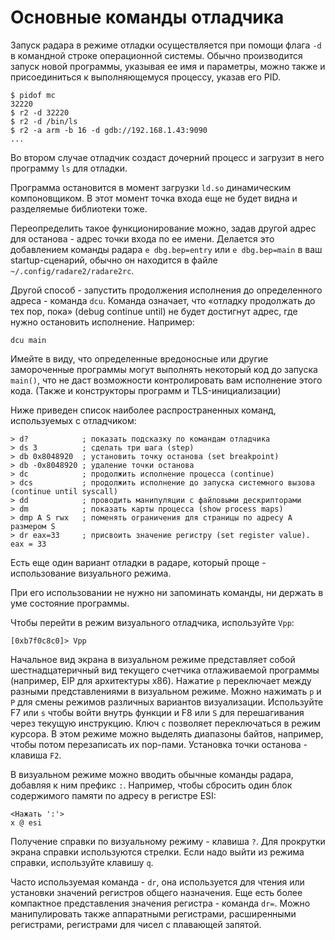 # Основные команды отладчика

Запуск радара в режиме отладки осуществляется при помощи флага `-d` в командной строке операционной системы. Обычно производится запуск новой программы, указывая ее имя и параметры, можно также и присоединиться к выполняющемуся процессу, указав его PID.

```
$ pidof mc
32220
$ r2 -d 32220
$ r2 -d /bin/ls
$ r2 -a arm -b 16 -d gdb://192.168.1.43:9090
...
```

Во втором случае отладчик создаст дочерний процесс и загрузит в него программу `ls` для отладки.

Программа остановится в момент загрузки `ld.so` динамическим компоновщиком. В этот момент точка входа еще не будет видна и разделяемые библиотеки тоже.

Переопределить такое функционирование можно, задав другой адрес для останова - адрес точки входа по ее имени. Делается это добавлением команды радара
`e dbg.bep=entry` или `e dbg.bep=main` в ваш startup-сценарий, обычно он находится в файле `~/.config/radare2/radare2rc`.

Другой способ - запустить продолжения исполнения до определенного адреса - команда `dcu`. Команда означает, что «отладку продолжать до тех пор, пока» (debug continue until) не будет достигнут адрес, где нужно остановить исполнение. Например:

```
dcu main
```

Имейте в виду, что определенные вредоносные или другие замороченные программы могут выполнять некоторый код до запуска `main()`, что не даст возможности контролировать вам исполнение этого кода. (Также и конструкторы программ и TLS-инициализации)

Ниже приведен список наиболее распространенных команд, используемых с отладчиком:
```
> d?            ; показать подсказку по командам отладчика
> ds 3          ; сделать три шага (step)
> db 0x8048920  ; установить точку останова (set breakpoint)
> db -0x8048920 ; удаление точки останова
> dc            ; продолжить исполнение процесса (continue)
> dcs           ; продолжить исполнение до запуска системного вызова (continue until syscall)
> dd            ; проводить манипуляции с файловыми дескрипторами
> dm            ; показать карты процесса (show process maps)
> dmp A S rwx   ; поменять ограничения для страницы по адресу A размером S
> dr eax=33     ; присвоить значение регистру (set register value). eax = 33
```

Есть еще один вариант отладки в радаре, который проще - использование визуального режима.

При его использовании не нужно ни запоминать команды, ни держать в уме состояние программы.

Чтобы перейти в режим визуального отладчика, используйте `Vpp`:

```
[0xb7f0c8c0]> Vpp
```

Начальное вид экрана в визуальном режиме представляет собой шестнадцатеричный вид текущего счетчика отлаживаемой программы (например, EIP для архитектуры x86).
Нажатие `p` переключает между разными представлениями в визуальном режиме.
Можно нажимать `p` и `P` для смены режимов различных вариантов визуализации.
Используйте F7 или `s` чтобы войти внутрь функции и F8 или `S` для перешагивания через текущую инструкцию.
Ключ `c` позволяет переключаться в режим курсора. В этом режиме можно выделять диапазоны байтов,
например, чтобы потом перезаписать их nop-пами. Установка точки останова - клавиша `F2`.

В визуальном режиме можно вводить обычные команды радара, добавляя к ним префикс `:`.
Например, чтобы сбросить один блок содержимого памяти по адресу в регистре ESI:
```
<Нажать ':'>
x @ esi
```
Получение справки по визуальному режиму - клавиша `?`. Для прокрутки экрана справки используются стрелки. Если надо выйти из режима справки, используйте клавишу `q`.

Часто используемая команда - `dr`, она используется для чтения или установки значений регистров общего назначения.
Еще есть более компактное представления значения регистра - команда `dr=`.
Можно манипулировать также аппаратными регистрами, расширенными регистрами, регистрами для чисел с плавающей запятой.

